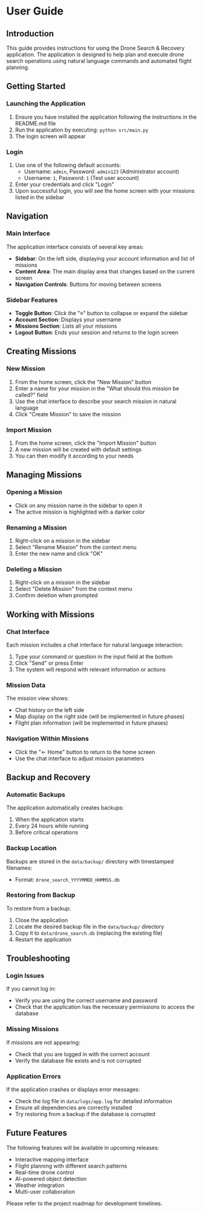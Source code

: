 # User Guide

## Introduction

This guide provides instructions for using the Drone Search & Recovery application. The application is designed to help plan and execute drone search operations using natural language commands and automated flight planning.

## Getting Started

### Launching the Application

1. Ensure you have installed the application following the instructions in the README.md file
2. Run the application by executing: `python src/main.py`
3. The login screen will appear

### Login

1. Use one of the following default accounts:
   - Username: `admin`, Password: `admin123` (Administrator account)
   - Username: `1`, Password: `1` (Test user account)
2. Enter your credentials and click "Login"
3. Upon successful login, you will see the home screen with your missions listed in the sidebar

## Navigation

### Main Interface

The application interface consists of several key areas:

- **Sidebar**: On the left side, displaying your account information and list of missions
- **Content Area**: The main display area that changes based on the current screen
- **Navigation Controls**: Buttons for moving between screens

### Sidebar Features

- **Toggle Button**: Click the "≡" button to collapse or expand the sidebar
- **Account Section**: Displays your username
- **Missions Section**: Lists all your missions
- **Logout Button**: Ends your session and returns to the login screen

## Creating Missions

### New Mission

1. From the home screen, click the "New Mission" button
2. Enter a name for your mission in the "What should this mission be called?" field
3. Use the chat interface to describe your search mission in natural language
4. Click "Create Mission" to save the mission

### Import Mission

1. From the home screen, click the "Import Mission" button
2. A new mission will be created with default settings
3. You can then modify it according to your needs

## Managing Missions

### Opening a Mission

- Click on any mission name in the sidebar to open it
- The active mission is highlighted with a darker color

### Renaming a Mission

1. Right-click on a mission in the sidebar
2. Select "Rename Mission" from the context menu
3. Enter the new name and click "OK"

### Deleting a Mission

1. Right-click on a mission in the sidebar
2. Select "Delete Mission" from the context menu
3. Confirm deletion when prompted

## Working with Missions

### Chat Interface

Each mission includes a chat interface for natural language interaction:

1. Type your command or question in the input field at the bottom
2. Click "Send" or press Enter
3. The system will respond with relevant information or actions

### Mission Data

The mission view shows:

- Chat history on the left side
- Map display on the right side (will be implemented in future phases)
- Flight plan information (will be implemented in future phases)

### Navigation Within Missions

- Click the "← Home" button to return to the home screen
- Use the chat interface to adjust mission parameters

## Backup and Recovery

### Automatic Backups

The application automatically creates backups:

1. When the application starts
2. Every 24 hours while running
3. Before critical operations

### Backup Location

Backups are stored in the `data/backup/` directory with timestamped filenames:
- Format: `drone_search_YYYYMMDD_HHMMSS.db`

### Restoring from Backup

To restore from a backup:

1. Close the application
2. Locate the desired backup file in the `data/backup/` directory
3. Copy it to `data/drone_search.db` (replacing the existing file)
4. Restart the application

## Troubleshooting

### Login Issues

If you cannot log in:
- Verify you are using the correct username and password
- Check that the application has the necessary permissions to access the database

### Missing Missions

If missions are not appearing:
- Check that you are logged in with the correct account
- Verify the database file exists and is not corrupted

### Application Errors

If the application crashes or displays error messages:
- Check the log file in `data/logs/app.log` for detailed information
- Ensure all dependencies are correctly installed
- Try restoring from a backup if the database is corrupted

## Future Features

The following features will be available in upcoming releases:

- Interactive mapping interface
- Flight planning with different search patterns
- Real-time drone control
- AI-powered object detection
- Weather integration
- Multi-user collaboration

Please refer to the project roadmap for development timelines.
